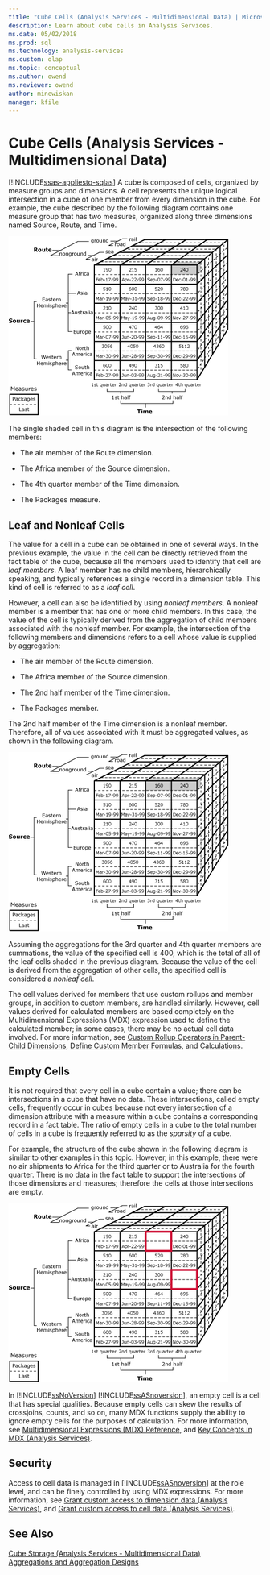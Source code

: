 ```yaml
---
title: "Cube Cells (Analysis Services - Multidimensional Data) | Microsoft Docs"
description: Learn about cube cells in Analysis Services.
ms.date: 05/02/2018
ms.prod: sql
ms.technology: analysis-services
ms.custom: olap
ms.topic: conceptual
ms.author: owend
ms.reviewer: owend
author: minewiskan
manager: kfile
---
```

# Cube Cells (Analysis Services - Multidimensional Data)
[!INCLUDE[ssas-appliesto-sqlas](../includes/ssas-appliesto-sqlas.md)]
  A cube is composed of cells, organized by measure groups and dimensions. A cell represents the unique logical intersection in a cube of one member from every dimension in the cube. For example, the cube described by the following diagram contains one measure group that has two measures, organized along three dimensions named Source, Route, and Time.  
  
 ![Cube diagram identifying a single cell](../../analysis-services/multidimensional-models-olap-logical-cube-objects/media/as-cubeintro5.gif "Cube diagram identifying a single cell")  
  
 The single shaded cell in this diagram is the intersection of the following members:  
  
-   The air member of the Route dimension.  
  
-   The Africa member of the Source dimension.  
  
-   The 4th quarter member of the Time dimension.  
  
-   The Packages measure.  
  
## Leaf and Nonleaf Cells  
 The value for a cell in a cube can be obtained in one of several ways. In the previous example, the value in the cell can be directly retrieved from the fact table of the cube, because all the members used to identify that cell are *leaf members*. A leaf member has no child members, hierarchically speaking, and typically references a single record in a dimension table. This kind of cell is referred to as a *leaf cell*.  
  
 However, a cell can also be identified by using *nonleaf members*. A nonleaf member is a member that has one or more child members. In this case, the value of the cell is typically derived from the aggregation of child members associated with the nonleaf member. For example, the intersection of the following members and dimensions refers to a cell whose value is supplied by aggregation:  
  
-   The air member of the Route dimension.  
  
-   The Africa member of the Source dimension.  
  
-   The 2nd half member of the Time dimension.  
  
-   The Packages member.  
  
 The 2nd half member of the Time dimension is a nonleaf member. Therefore, all of values associated with it must be aggregated values, as shown in the following diagram.  
  
 ![3rd and 4th quarter cells for 2nd half member](../../analysis-services/multidimensional-models-olap-logical-cube-objects/media/as-cubeintro6.gif "3rd and 4th quarter cells for 2nd half member")  
  
 Assuming the aggregations for the 3rd quarter and 4th quarter members are summations, the value of the specified cell is 400, which is the total of all of the leaf cells shaded in the previous diagram. Because the value of the cell is derived from the aggregation of other cells, the specified cell is considered a *nonleaf cell*.  
  
 The cell values derived for members that use custom rollups and member groups, in addition to custom members, are handled similarly. However, cell values derived for calculated members are based completely on the Multidimensional Expressions (MDX) expression used to define the calculated member; in some cases, there may be no actual cell data involved. For more information, see [Custom Rollup Operators in Parent-Child Dimensions](../../analysis-services/multidimensional-models/parent-child-dimension-attributes-custom-rollup-operators.md), [Define Custom Member Formulas](../../analysis-services/multidimensional-models/attribute-properties-define-custom-member-formulas.md), and [Calculations](../../analysis-services/multidimensional-models-olap-logical-cube-objects/calculations.md).  
  
## Empty Cells  
 It is not required that every cell in a cube contain a value; there can be intersections in a cube that have no data. These intersections, called empty cells, frequently occur in cubes because not every intersection of a dimension attribute with a measure within a cube contains a corresponding record in a fact table. The ratio of empty cells in a cube to the total number of cells in a cube is frequently referred to as the *sparsity* of a cube.  
  
 For example, the structure of the cube shown in the following diagram is similar to other examples in this topic. However, in this example, there were no air shipments to Africa for the third quarter or to Australia for the fourth quarter. There is no data in the fact table to support the intersections of those dimensions and measures; therefore the cells at those intersections are empty.  
  
 ![Cube diagram identifying empty cells](../../analysis-services/multidimensional-models-olap-logical-cube-objects/media/as-cubeintro7.gif "Cube diagram identifying empty cells")  
  
 In [!INCLUDE[ssNoVersion](../includes/ssnoversion-md.md)] [!INCLUDE[ssASnoversion](../includes/ssasnoversion-md.md)], an empty cell is a cell that has special qualities. Because empty cells can skew the results of crossjoins, counts, and so on, many MDX functions supply the ability to ignore empty cells for the purposes of calculation. For more information, see [Multidimensional Expressions &#40;MDX&#41; Reference](/sql/mdx/multidimensional-expressions-mdx-reference), and [Key Concepts in MDX &#40;Analysis Services&#41;](../../analysis-services/multidimensional-models/mdx/key-concepts-in-mdx-analysis-services.md).  
  
## Security  
 Access to cell data is managed in [!INCLUDE[ssASnoversion](../includes/ssasnoversion-md.md)] at the role level, and can be finely controlled by using MDX expressions. For more information, see [Grant custom access to dimension data &#40;Analysis Services&#41;](../../analysis-services/multidimensional-models/grant-custom-access-to-dimension-data-analysis-services.md), and [Grant custom access to cell data &#40;Analysis Services&#41;](../../analysis-services/multidimensional-models/grant-custom-access-to-cell-data-analysis-services.md).  
  
## See Also  
 [Cube Storage &#40;Analysis Services - Multidimensional Data&#41;](../../analysis-services/multidimensional-models-olap-logical-cube-objects/cube-storage-analysis-services-multidimensional-data.md)   
 [Aggregations and Aggregation Designs](../../analysis-services/multidimensional-models-olap-logical-cube-objects/aggregations-and-aggregation-designs.md)  
  
  
